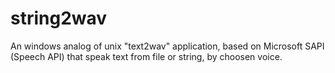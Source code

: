 # string2wav
An windows analog of unix "text2wav" application, based on Microsoft SAPI (Speech API) that speak text from file or string, by choosen voice.
